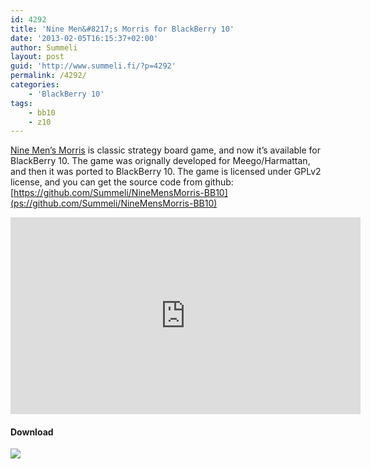 ```yaml
---
id: 4292
title: 'Nine Men&#8217;s Morris for BlackBerry 10'
date: '2013-02-05T16:15:37+02:00'
author: Summeli
layout: post
guid: 'http://www.summeli.fi/?p=4292'
permalink: /4292/
categories:
    - 'BlackBerry 10'
tags:
    - bb10
    - z10
---
```


[Nine Men’s Morris](http://en.wikipedia.org/wiki/Nine_Men's_Morris) is classic strategy board game, and now it’s available for BlackBerry 10. The game was orignally developed for Meego/Harmattan, and then it was ported to BlackBerry 10. The game is licensed under GPLv2 license, and you can get the source code from github: [https://github.com/Summeli/NineMensMorris-BB10](ps://github.com/Summeli/NineMensMorris-BB10)  
<iframe allowfullscreen="" frameborder="0" height="315" loading="lazy" src="https://www.youtube.com/embed/HN5j87Mj_Hw" width="560"></iframe>

#### Download

[![](http://www.summeli.com/wp-content/uploads/2013/02/BB-World_Get-It_BLK-Box-300x103.png)](http://appworld.blackberry.com/webstore/content/19311287)
